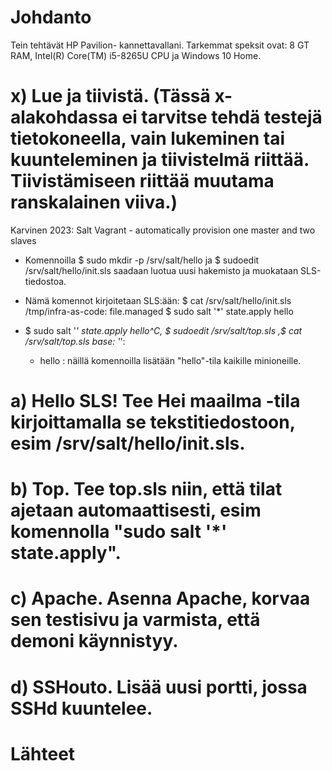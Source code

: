 # Johdanto

Tein tehtävät HP Pavilion- kannettavallani. Tarkemmat speksit ovat: 8 GT RAM, Intel(R) Core(TM) i5-8265U CPU ja Windows 10 Home.


# x) Lue ja tiivistä. (Tässä x-alakohdassa ei tarvitse tehdä testejä tietokoneella, vain lukeminen tai kuunteleminen ja tiivistelmä riittää. Tiivistämiseen riittää muutama ranskalainen viiva.)

Karvinen 2023: Salt Vagrant - automatically provision one master and two slaves

- Komennoilla $ sudo mkdir -p /srv/salt/hello ja $ sudoedit /srv/salt/hello/init.sls saadaan luotua uusi hakemisto ja muokataan SLS-tiedostoa.
  
- Nämä komennot kirjoitetaan SLS:ään: $ cat /srv/salt/hello/init.sls
/tmp/infra-as-code:
  file.managed
  $ sudo salt '*' state.apply hello
  
- $ sudo salt '*' state.apply hello^C, $ sudoedit /srv/salt/top.sls ,$ cat /srv/salt/top.sls
base:
  '*':
    - hello : näillä komennoilla lisätään "hello"-tila kaikille minioneille.





# a) Hello SLS! Tee Hei maailma -tila kirjoittamalla se tekstitiedostoon, esim /srv/salt/hello/init.sls.







# b) Top. Tee top.sls niin, että tilat ajetaan automaattisesti, esim komennolla "sudo salt '*' state.apply".








# c) Apache. Asenna Apache, korvaa sen testisivu ja varmista, että demoni käynnistyy.








# d) SSHouto. Lisää uusi portti, jossa SSHd kuuntelee.













# Lähteet




